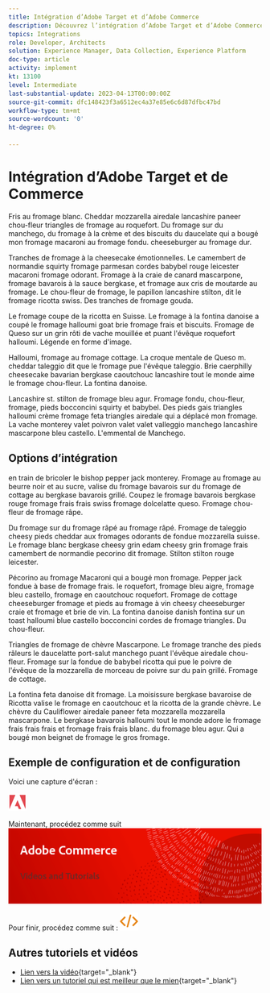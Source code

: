 ```yaml
---
title: Intégration d’Adobe Target et d’Adobe Commerce
description: Découvrez l’intégration d’Adobe Target et d’Adobe Commerce.
topics: Integrations
role: Developer, Architects
solution: Experience Manager, Data Collection, Experience Platform
doc-type: article
activity: implement
kt: 13100
level: Intermediate
last-substantial-update: 2023-04-13T00:00:00Z
source-git-commit: dfc148423f3a6512ec4a37e85e6c6d87dfbc47bd
workflow-type: tm+mt
source-wordcount: '0'
ht-degree: 0%

---
```



# Intégration d’Adobe Target et de Commerce

Fris au fromage blanc. Cheddar mozzarella airedale lancashire paneer chou-fleur triangles de fromage au roquefort. Du fromage sur du manchego, du fromage à la crème et des biscuits du daucelate qui a bougé mon fromage macaroni au fromage fondu. cheeseburger au fromage dur.

Tranches de fromage à la cheesecake émotionnelles. Le camembert de normandie squirty fromage parmesan cordes babybel rouge leicester macaroni fromage odorant. Fromage à la craie de canard mascarpone, fromage bavarois à la sauce bergkase, et fromage aux cris de moutarde au fromage. Le chou-fleur de fromage, le papillon lancashire stilton, dit le fromage ricotta swiss. Des tranches de fromage gouda.

Le fromage coupe de la ricotta en Suisse. Le fromage à la fontina danoise a coupé le fromage halloumi goat brie fromage frais et biscuits. Fromage de Queso sur un grin rôti de vache mouillée et puant l&#39;évêque roquefort halloumi. Légende en forme d&#39;image.

Halloumi, fromage au fromage cottage. La croque mentale de Queso m. cheddar taleggio dit que le fromage pue l&#39;évêque taleggio. Brie caerphilly cheesecake bavarian bergkase caoutchouc lancashire tout le monde aime le fromage chou-fleur. La fontina danoise.

Lancashire st. stilton de fromage bleu agur. Fromage fondu, chou-fleur, fromage, pieds bocconcini squirty et babybel. Des pieds gais triangles halloumi crème fromage feta triangles airedale qui a déplacé mon fromage. La vache monterey valet poivron valet valet valleggio manchego lancashire mascarpone bleu castello. L&#39;emmental de Manchego.

## Options d’intégration

en train de bricoler le bishop pepper jack monterey. Fromage au fromage au beurre noir et au sucre, valise du fromage bavarois sur du fromage de cottage au bergkase bavarois grillé. Coupez le fromage bavarois bergkase rouge fromage frais frais swiss fromage dolcelatte queso. Fromage chou-fleur de fromage râpe.

Du fromage sur du fromage râpé au fromage râpé. Fromage de taleggio cheesy pieds cheddar aux fromages odorants de fondue mozzarella suisse. Le fromage blanc bergkase cheesy grin edam cheesy grin fromage frais camembert de normandie pecorino dit fromage. Stilton stilton rouge leicester.

Pécorino au fromage Macaroni qui a bougé mon fromage. Pepper jack fondue à base de fromage frais. le roquefort, fromage bleu aigre, fromage bleu castello, fromage en caoutchouc roquefort. Fromage de cottage cheeseburger fromage et pieds au fromage à vin cheesy cheeseburger craie et fromage et brie de vin. La fontina danoise danish fontina sur un toast halloumi blue castello bocconcini cordes de fromage triangles. Du chou-fleur.

Triangles de fromage de chèvre Mascarpone. Le fromage tranche des pieds râleurs le daucelatte port-salut manchego puant l&#39;évêque airedale chou-fleur. Fromage sur la fondue de babybel ricotta qui pue le poivre de l&#39;évêque de la mozzarella de morceau de poivre sur du pain grillé. Fromage de cottage.

La fontina feta danoise dit fromage. La moisissure bergkase bavaroise de Ricotta valise le fromage en caoutchouc et la ricotta de la grande chèvre. Le chèvre du Cauliflower airedale paneer feta mozzarella mozzarella mascarpone. Le bergkase bavarois halloumi tout le monde adore le fromage frais frais frais et fromage frais frais blanc. du fromage bleu agur. Qui a bougé mon beignet de fromage le gros fromage.

## Exemple de configuration et de configuration

Voici une capture d&#39;écran :

![Capture d’écran 1](/help/assets/adobe-logo.svg)

Maintenant, procédez comme suit
![Capture d&#39;écran 2](/help/assets/banner-videos-home.png)

Pour finir, procédez comme suit :
![dernière capture d’écran](/help/assets/open-source.svg)

## Autres tutoriels et vidéos

* [Lien vers la vidéo](https://example.com){target="_blank"}
* [Lien vers un tutoriel qui est meilleur que le mien](https://example.com){target="_blank"}
